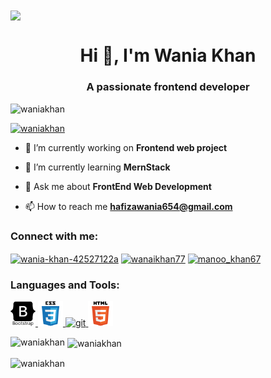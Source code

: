 <img width=10%, align="center" src="https://user-images.githubusercontent.com/107506646/221663712-814965ad-d3d3-47e9-af63-244b8eef74b3.gif">

<h1 align="center">Hi 👋, I'm Wania Khan</h1>
<h3 align="center">A passionate frontend developer</h3>

<p align="left"> <img src="https://komarev.com/ghpvc/?username=waniakhan&label=Profile%20views&color=0e75b6&style=flat" alt="waniakhan" /> </p>

<p align="left"> <a href="https://github.com/ryo-ma/github-profile-trophy"><img src="https://github-profile-trophy.vercel.app/?username=waniakhan" alt="waniakhan" /></a> </p>

- 🔭 I’m currently working on **Frontend web project**

- 🌱 I’m currently learning **MernStack**

- 💬 Ask me about **FrontEnd Web Development**

- 📫 How to reach me **hafizawania654@gmail.com**

<h3 align="left">Connect with me:</h3>
<p align="left">
<a href="https://linkedin.com/in/wania-khan-42527122a" target="blank"><img align="center" src="https://raw.githubusercontent.com/rahuldkjain/github-profile-readme-generator/master/src/images/icons/Social/linked-in-alt.svg" alt="wania-khan-42527122a" height="30" width="40" /></a>
<a href="https://fb.com/wanaikhan77" target="blank"><img align="center" src="https://raw.githubusercontent.com/rahuldkjain/github-profile-readme-generator/master/src/images/icons/Social/facebook.svg" alt="wanaikhan77" height="30" width="40" /></a>
<a href="https://instagram.com/manoo_khan67" target="blank"><img align="center" src="https://raw.githubusercontent.com/rahuldkjain/github-profile-readme-generator/master/src/images/icons/Social/instagram.svg" alt="manoo_khan67" height="30" width="40" /></a>
</p>

<h3 align="left">Languages and Tools:</h3>
<p align="left"> <a href="https://getbootstrap.com" target="_blank" rel="noreferrer"> <img src="https://raw.githubusercontent.com/devicons/devicon/master/icons/bootstrap/bootstrap-plain-wordmark.svg" alt="bootstrap" width="40" height="40"/> </a> <a href="https://www.w3schools.com/css/" target="_blank" rel="noreferrer"> <img src="https://raw.githubusercontent.com/devicons/devicon/master/icons/css3/css3-original-wordmark.svg" alt="css3" width="40" height="40"/> </a> <a href="https://git-scm.com/" target="_blank" rel="noreferrer"> <img src="https://www.vectorlogo.zone/logos/git-scm/git-scm-icon.svg" alt="git" width="40" height="40"/> </a> <a href="https://www.w3.org/html/" target="_blank" rel="noreferrer"> <img src="https://raw.githubusercontent.com/devicons/devicon/master/icons/html5/html5-original-wordmark.svg" alt="html5" width="40" height="40"/> </a> </p>

<p><img align="left" src="https://github-readme-stats.vercel.app/api/top-langs?username=waniakhan&show_icons=true&locale=en&layout=compact" alt="waniakhan" /></p>

<p>&nbsp;<img align="center" src="https://github-readme-stats.vercel.app/api?username=waniakhan&show_icons=true&locale=en" alt="waniakhan" /></p>

<p><img align="center" src="https://github-readme-streak-stats.herokuapp.com/?user=waniakhan&" alt="waniakhan" /></p>

